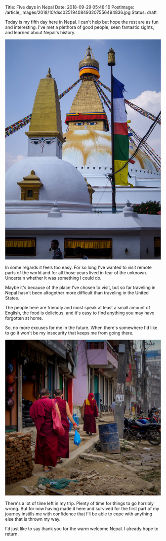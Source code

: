 Title: Five days in Nepal
Date: 2018-09-29 05:48:16
PostImage: /article_images/2018/10/dsc02519408493207556494836.jpg
Status: draft

Today is my fifth day here in Nepal. I can't help but hope the rest are as fun and interesting. I've met a plethora of good people, seen fantastic sights, and learned about Nepal's history.

<img src="/images/article_images/2018/10/dsc02519408493207556494836.jpg" />

In some regards it feels too easy. For so long I've wanted to visit remote parts of the world and for all those years lived in fear of the unknown. Uncertain whether it was something I could do.

Maybe it's because of the place I've chosen to visit, but so far traveling in Nepal hasn't been altogether more difficult than traveling in the United States.

The people here are friendly and most speak at least a small amount of English, the food is delicious, and it's easy to find anything you may have forgotten at home.

So, no more excuses for me in the future. When there's somewhere I'd like to go it won't be my insecurity that keeps me from going there.

<img src="/images/article_images/2018/10/dsc025231899118522495637459.jpg" />

There's a lot of time left in my trip. Plenty of time for things to go horribly wrong. But for now having made it here and survived for the first part of my journey instills me with confidence that I'll be able to cope with anything else that is thrown my way.

I'd just like to say thank you for the warm welcome Nepal. I already hope to return.